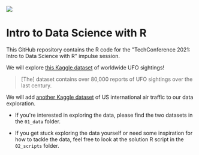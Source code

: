 ![](https://github.com/karlolukic/intro_to_data_science_with_r_2021_10_07/blob/main/04_misc/tech_conference_logo/FB_Header_2021_final.jpg?raw=true)

# Intro to Data Science with R 

This GitHub repository contains the R code for the "TechConference 2021: Intro to Data Science with R" impulse session. 

We will explore [this Kaggle dataset](https://www.kaggle.com/NUFORC/ufo-sightings) of worldwide UFO sightings! 

> [The] dataset contains over 80,000 reports of UFO sightings over the last century.

We will add  [another Kaggle dataset](https://www.kaggle.com/parulpandey/us-international-air-traffic-data) of US international air traffic to our data exploration.

* If you're interested in exploring the data, please find the two datasets in the `01_data` folder.

* If you get stuck exploring the data yourself or need some inspiration for how to tackle the data, feel free to look at the solution R script in the `02_scripts` folder.
